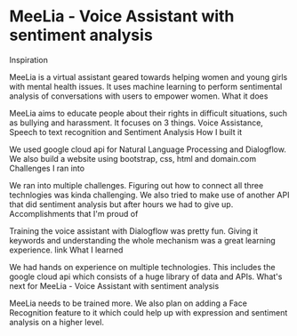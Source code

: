 # MeeLia - Voice Assistant with sentiment analysis

Inspiration

MeeLia is a virtual assistant geared towards helping women and young girls with mental health issues. It uses machine learning to perform sentimental analysis of conversations with users to empower women.
What it does

MeeLia aims to educate people about their rights in difficult situations, such as bullying and harassment. It focuses on 3 things. Voice Assistance, Speech to text recognition and Sentiment Analysis
How I built it

We used google cloud api for Natural Language Processing and Dialogflow. We also build a website using bootstrap, css, html and domain.com
Challenges I ran into

We ran into multiple challenges. Figuring out how to connect all three technlogies was kinda challenging. We also tried to make use of another API that did sentiment analysis but after hours we had to give up.
Accomplishments that I'm proud of

Training the voice assistant with Dialogflow was pretty fun. Giving it keywords and understanding the whole mechanism was a great learning experience. link
What I learned

We had hands on experience on multiple technologies. This includes the google cloud api which consists of a huge library of data and APIs.
What's next for MeeLia - Voice Assistant with sentiment analysis

MeeLia needs to be trained more. We also plan on adding a Face Recognition feature to it which could help up with expression and sentiment analysis on a higher level.
